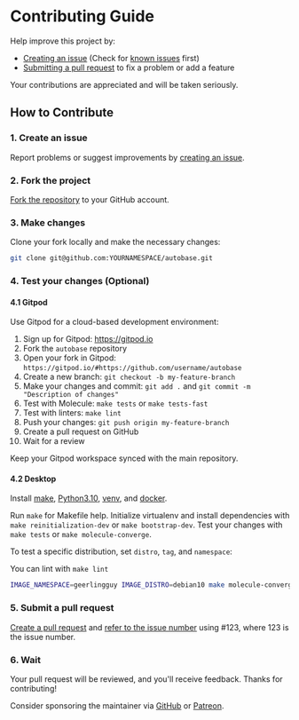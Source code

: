 # Contributing Guide

Help improve this project by:

- [Creating an issue](https://help.github.com/articles/creating-an-issue/) (Check for [known issues](https://github.com/search?q=user%3Avitabaks+is%3Aissue+state%3Aopen) first)
- [Submitting a pull request](https://docs.github.com/fr/pull-requests/collaborating-with-pull-requests/proposing-changes-to-your-work-with-pull-requests/creating-a-pull-request) to fix a problem or add a feature

Your contributions are appreciated and will be taken seriously.

## How to Contribute

### 1. Create an issue

Report problems or suggest improvements by [creating an issue](https://github.com/vitabaks/autobase/issues).

### 2. Fork the project

[Fork the repository](https://github.com/vitabaks/autobase) to your GitHub account.

### 3. Make changes

Clone your fork locally and make the necessary changes:

```bash
git clone git@github.com:YOURNAMESPACE/autobase.git
```

### 4. Test your changes (Optional)

#### 4.1 Gitpod

Use Gitpod for a cloud-based development environment:

1. Sign up for Gitpod: https://gitpod.io
2. Fork the `autobase` repository
3. Open your fork in Gitpod: `https://gitpod.io/#https://github.com/username/autobase`
4. Create a new branch: `git checkout -b my-feature-branch`
5. Make your changes and commit: `git add .` and `git commit -m "Description of changes"`
6. Test with Molecule: `make tests` or `make tests-fast`
7. Test with linters: `make lint`
8. Push your changes: `git push origin my-feature-branch`
9. Create a pull request on GitHub
10. Wait for a review

Keep your Gitpod workspace synced with the main repository.

#### 4.2 Desktop

Install [make](https://www.gnu.org/software/make/), [Python3.10](https://www.python.org/), [venv](https://packaging.python.org/en/latest/guides/installing-using-pip-and-virtual-environments/), and [docker](https://docs.docker.com/engine/install/ubuntu/).

Run `make` for Makefile help. Initialize virtualenv and install dependencies with `make reinitialization-dev` or `make bootstrap-dev`. Test your changes with `make tests` or `make molecule-converge`.

To test a specific distribution, set `distro`, `tag`, and `namespace`:

You can lint with `make lint`

```bash
IMAGE_NAMESPACE=geerlingguy IMAGE_DISTRO=debian10 make molecule-converge
```

### 5. Submit a pull request

[Create a pull request](https://help.github.com/en/github/collaborating-with-issues-and-pull-requests/creating-a-pull-request-from-a-fork) and [refer to the issue number](https://help.github.com/en/github/writing-on-github/autolinked-references-and-urls) using #123, where 123 is the issue number.

### 6. Wait

Your pull request will be reviewed, and you'll receive feedback. Thanks for contributing!

Consider sponsoring the maintainer via [GitHub](https://github.com/sponsors/vitabaks) or [Patreon](https://patreon.com/vitabaks).
